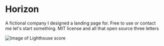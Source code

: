 # Horizon

A fictional company I designed a landing page for. Free to use or contact me let's start something. MIT license and all that open source three letters

![Image of Lighthouse score](https://res.cloudinary.com/dqv9mfbvt/image/upload/v1596821111/Horizon_dmnqsq.webp)
